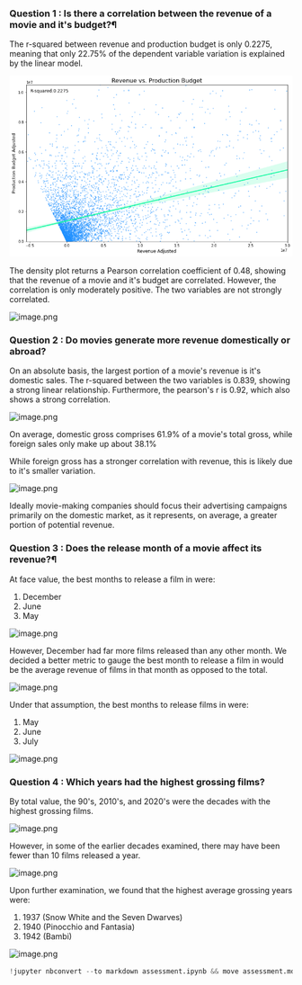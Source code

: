 ### Question 1 : Is there a correlation between the revenue of a movie and it's budget?¶
The r-squared between revenue and production budget is only 0.2275, meaning that only 22.75% of the dependent variable variation is explained by the linear model.

![png](readmePNGs/1.png)

The density plot returns a Pearson correlation coefficient of 0.48, showing that the revenue of a movie and it's budget are correlated. However, the correlation is only moderately positive. The two variables are not strongly correlated.

![image.png](attachment:image.png)

### Question 2 : Do movies generate more revenue domestically or abroad?
On an absolute basis, the largest portion of a movie's revenue is it's domestic sales. The r-squared between the two variables is 0.839, showing a strong linear relationship. Furthermore, the pearson's r is 0.92, which also shows a strong correlation.

![image.png](attachment:image.png)

On average, domestic gross comprises 61.9% of a movie's total gross, while foreign sales only make up about 38.1%

While foreign gross has a stronger correlation with revenue, this is likely due to it's smaller variation.

![image.png](attachment:image.png)

Ideally movie-making companies should focus their advertising campaigns primarily on the domestic market, as it represents, on average, a greater portion of potential revenue.

### Question 3 : Does the release month of a movie affect its revenue?¶
At face value, the best months to release a film in were:

1. December
2. June
3. May

![image.png](attachment:image.png)


However, December had far more films released than any other month. We decided a better metric to gauge the best month to release a film in would be the average revenue of films in that month as opposed to the total.

![image.png](attachment:image.png)

Under that assumption, the best months to release films in were:

1. May
2. June
3. July


![image.png](attachment:image.png)

### Question 4 : Which years had the highest grossing films? 

By total value, the 90's, 2010's, and 2020's were the decades with the highest grossing films.

![image.png](attachment:image.png)

However, in some of the earlier decades examined, there may have been fewer than 10 films released a year.

![image.png](attachment:image.png)

Upon further examination, we found that the highest average grossing years were:

1. 1937 (Snow White and the Seven Dwarves)
2. 1940 (Pinocchio and Fantasia)
3. 1942 (Bambi)

![image.png](attachment:image.png)


```python
!jupyter nbconvert --to markdown assessment.ipynb && move assessment.md README.md
```
